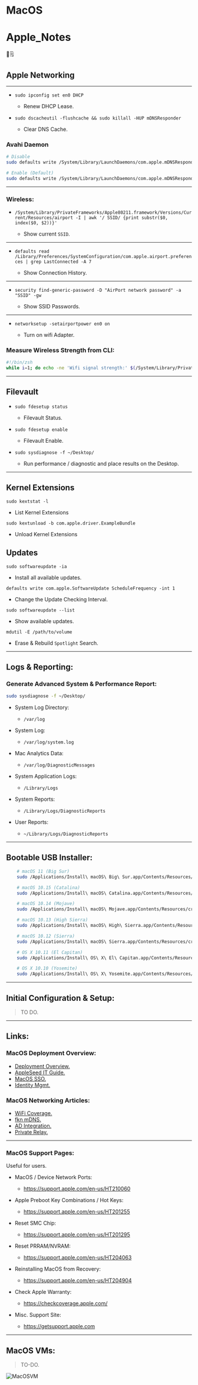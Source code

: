 # MacOS

# Apple_Notes

🍎️🗒️

## Apple Networking

* * *

-   `sudo ipconfig set en0 DHCP`

    -   Renew DHCP Lease.

-   `sudo dscacheutil -flushcache && sudo killall -HUP mDNSResponder`

    -   Clear DNS Cache.

### Avahi Daemon

```bash
# Disable
sudo defaults write /System/Library/LaunchDaemons/com.apple.mDNSResponder.plist ProgramArguments -array-add "-NoMulticastAdvertisements"

# Enable (Default)
sudo defaults write /System/Library/LaunchDaemons/com.apple.mDNSResponder.plist ProgramArguments -array "/usr/sbin/mDNSResponder" "-launchd"
```

* * *

### Wireless:

-   `/System/Library/PrivateFrameworks/Apple80211.framework/Versions/Current/Resources/airport -I | awk '/ SSID/ {print substr($0, index($0, $2))}'`

    -   Show current `SSID`.

* * *

-   `defaults read /Library/Preferences/SystemConfiguration/com.apple.airport.preferences | grep LastConnected -A 7`

    -   Show Connection History.

* * *

-   `security find-generic-password -D "AirPort network password" -a "SSID" -gw`

    -   Show SSID Passwords.

* * *

-   `networksetup -setairportpower en0 on`

    -   Turn on wifi Adapter.

### Measure Wireless Strength from CLI:

```bash
#!/bin/zsh
while i=1; do echo -ne 'Wifi signal strength:' $(/System/Library/PrivateFrameworks/Apple80211.framework/Versions/Current/Resources/airport -I | grep CtlRSSI | awk {'print $2'}) '\r'; sleep 0.5; done
```

* * *

## Filevault

-   `sudo fdesetup status`

    -   Filevault Status.

-   `sudo fdesetup enable`

    -   Filevault Enable.

-   `sudo sysdiagnose -f ~/Desktop/`

    -   Run performance / diagnostic and place results on the Desktop.

* * *

## Kernel Extensions

`sudo kextstat -l`

-   List Kernel Extensions

`sudo kextunload -b com.apple.driver.ExampleBundle`

-   Unload Kernel Extensions

## Updates

`sudo softwareupdate -ia`

-   Install all available updates.

`defaults write com.apple.SoftwareUpdate ScheduleFrequency -int 1`

-   Change the Update Checking Interval.

`sudo softwareupdate --list`

-   Show available updates.

`mdutil -E /path/to/volume`

-   Erase & Rebuild `Spotlight` Search.

* * *

## Logs & Reporting:

### Generate Advanced System & Performance Report:

```bash
sudo sysdiagnose -f ~/Desktop/
```

-   System Log Directory:

    -   `/var/log`

-   System Log:

    -   `/var/log/system.log`

-   Mac Analytics Data:

    -   `/var/log/DiagnosticMessages`

-   System Application Logs:

    -   `/Library/Logs`

-   System Reports:

    -   `/Library/Logs/DiagnosticReports`

-   User Reports:

    -   `~/Library/Logs/DiagnosticReports`

* * *

## Bootable USB Installer:

```bash
    # macOS 11 (Big Sur)
    sudo /Applications/Install\ macOS\ Big\ Sur.app/Contents/Resources/createinstallmedia --volume /Volumes/USB --nointeraction --downloadassets

    # macOS 10.15 (Catalina)
    sudo /Applications/Install\ macOS\ Catalina.app/Contents/Resources/createinstallmedia --volume /Volumes/USB --nointeraction --downloadassets

    # macOS 10.14 (Mojave)
    sudo /Applications/Install\ macOS\ Mojave.app/Contents/Resources/createinstallmedia --volume /Volumes/USB --nointeraction --downloadassets

    # macOS 10.13 (High Sierra)
    sudo /Applications/Install\ macOS\ High\ Sierra.app/Contents/Resources/createinstallmedia --volume /Volumes/USB --applicationpath /Applications/Install\macOS\ High\ Sierra.app

    # macOS 10.12 (Sierra)
    sudo /Applications/Install\ macOS\ Sierra.app/Contents/Resources/createinstallmedia --volume /Volumes/USB --applicationpath /Applications/Install\ macOS\Sierra.app

    # OS X 10.11 (El Capitan)
    sudo /Applications/Install\ OS\ X\ El\ Capitan.app/Contents/Resources/createinstallmedia --volume /Volumes/USB --applicationpath /Applications/Install\ OS\X\ El\ Capitan.app

    # OS X 10.10 (Yosemite)
    sudo /Applications/Install\ OS\ X\ Yosemite.app/Contents/Resources/createinstallmedia --volume /Volumes/USB --applicationpath /Applications/Install\ OS\ X\Yosemite.app
```

* * *

## Initial Configuration & Setup:

> TO DO.

* * *

## Links:

### MacOS Deployment Overview:

-   [Deployment Overview.](https://www.apple.com/business/docs/site/Mac_Deployment_Overview.pdf)
-   [AppleSeed IT Guide.](https://www.apple.com/business/docs/resources/AppleSeed_for_IT_Guide.pdf)
-   [MacOS SSO.](https://support.apple.com/guide/deployment-reference-macos/single-sign-on-extension-apdac83c038d/web)
-   [Identity Mgmt.](https://support.apple.com/guide/deployment-reference-macos/intro-to-identity-management-apd28d472300/web)

### MacOS Networking Articles:

-   [WiFi Coverage.](https://support.apple.com/guide/deployment-reference-macos/getting-proper-wi-fi-coverage-iorb54f75587/web)
-   [fkn mDNS.](https://support.apple.com/guide/deployment-reference-macos/intro-to-bonjour-apd0401947ff/web)
-   [AD Integration.](https://support.apple.com/guide/deployment-reference-macos/integrating-macos-with-active-directory-iorbeda89d1d/web)
-   [Private Relay.](https://support.apple.com/en-us/HT212614)


* * *

### MacOS Support Pages:

Useful for users.

-   MacOS / Device Network Ports:

    -   <https://support.apple.com/en-us/HT210060>

-   Apple Preboot Key Combinations / Hot Keys:

    -   <https://support.apple.com/en-us/HT201255>

-   Reset SMC Chip:

    -   <https://support.apple.com/en-us/HT201295>

-   Reset PRRAM/NVRAM:

    -   <https://support.apple.com/en-us/HT204063>

-   Reinstalling MacOS from Recovery:

    -   <https://support.apple.com/en-us/HT204904>

-   Check Apple Warranty:

    -   <https://checkcoverage.apple.com/>

-   Misc. Support Site:

    -   <https://getsupport.apple.com>

* * *

## MacOS VMs:

> TO-DO.

![MacOSVM](../Images/MacOSVM.png)